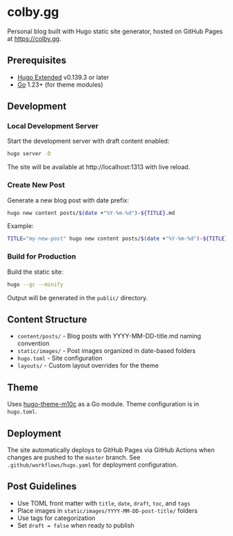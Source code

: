 # colby.gg

Personal blog built with Hugo static site generator, hosted on GitHub Pages at https://colby.gg.

## Prerequisites

- [Hugo Extended](https://gohugo.io/installation/) v0.139.3 or later
- [Go](https://golang.org/dl/) 1.23+ (for theme modules)

## Development

### Local Development Server

Start the development server with draft content enabled:

```bash
hugo server -D
```

The site will be available at http://localhost:1313 with live reload.

### Create New Post

Generate a new blog post with date prefix:

```bash
hugo new content posts/$(date +"%Y-%m-%d")-${TITLE}.md
```

Example:
```bash
TITLE="my-new-post" hugo new content posts/$(date +"%Y-%m-%d")-${TITLE}.md
```

### Build for Production

Build the static site:

```bash
hugo --gc --minify
```

Output will be generated in the `public/` directory.

## Content Structure

- `content/posts/` - Blog posts with YYYY-MM-DD-title.md naming convention
- `static/images/` - Post images organized in date-based folders
- `hugo.toml` - Site configuration
- `layouts/` - Custom layout overrides for the theme

## Theme

Uses [hugo-theme-m10c](https://github.com/vaga/hugo-theme-m10c) as a Go module. Theme configuration is in `hugo.toml`.

## Deployment

The site automatically deploys to GitHub Pages via GitHub Actions when changes are pushed to the `master` branch. See `.github/workflows/hugo.yaml` for deployment configuration.

## Post Guidelines

- Use TOML front matter with `title`, `date`, `draft`, `toc`, and `tags`
- Place images in `static/images/YYYY-MM-DD-post-title/` folders
- Use tags for categorization
- Set `draft = false` when ready to publish
